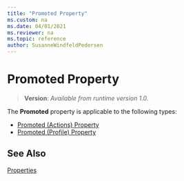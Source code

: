 ```yaml
---
title: "Promoted Property"
ms.custom: na
ms.date: 04/01/2021
ms.reviewer: na
ms.topic: reference
author: SusanneWindfeldPedersen
---
```


# Promoted Property
> **Version**: _Available from runtime version 1.0._

The **Promoted** property is applicable to the following types:

- [Promoted (Actions) Property](devenv-promoted-action-property.md)  
- [Promoted (Profile) Property](devenv-promoted-profile-property.md)

## See Also  

[Properties](devenv-properties.md)
